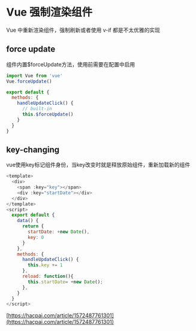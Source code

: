 # Vue 强制渲染组件

Vue 中重新渲染组件，强制刷新或者使用 v-if 都是不太优雅的实现

## force update

组件内置$forceUpdate方法，使用前需要在配置中启用

```javascript
import Vue from 'vue'
Vue.forceUpdate()

export default {
  methods: {
    handleUpdateClick() {
      // built-in
      this.$forceUpdate()
    }
  }
}
```

## key-changing

vue使用key标记组件身份，当key改变时就是释放原始组件，重新加载新的组件

```javascript
<template>
  <div>
    <span :key="key"></span>
    <div :key="startDate"></div>
  </div>
</template>
<script>
  export default {
    data() {
      return {
        startDate: +new Date(),
        key: 0
      }
    },
    methods: {
      handleUpdateClick() {
        this.key += 1
      },
      reload: function(){
        this.startDate= +new Date();
      },
    }
  }
</script>
```

[https://hacpai.com/article/1572487761301](https://hacpai.com/article/1572487761301)
